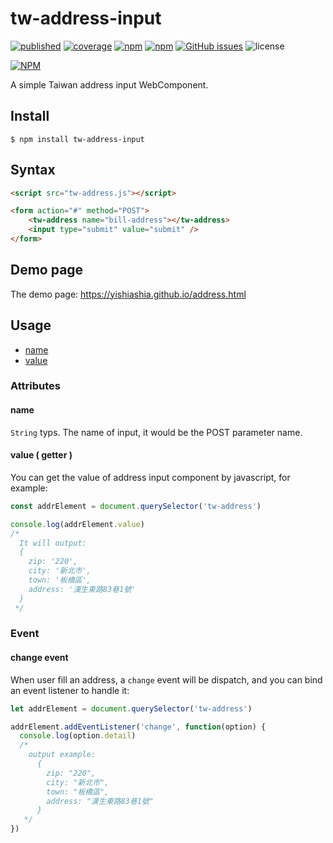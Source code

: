 # tw-address-input

[![published][wc-image]][wc-url]
[![coverage][coverage-image]][coverage-url]
[![npm](https://img.shields.io/npm/v/tw-address-input.svg?style=flat-square)](https://www.npmjs.com/package/tw-address-input)
[![npm](https://img.shields.io/npm/dm/tw-address-input.svg?style=flat-square)](https://www.npmjs.com/package/tw-address-input)
[![GitHub issues](https://img.shields.io/github/issues/yishiashia/tw-address-input.svg?style=flat-square)](https://github.com/yishiashia/tw-address-input/issues)
![license](https://img.shields.io/npm/l/tw-address-input.svg?style=flat-square)

[![NPM](https://nodei.co/npm/tw-address-input.png?mini=true)](https://www.npmjs.com/package/tw-address-input)

A simple Taiwan address input WebComponent.


## Install

    $ npm install tw-address-input

## Syntax

```html
<script src="tw-address.js"></script>

<form action="#" method="POST">
    <tw-address name="bill-address"></tw-address>
    <input type="submit" value="submit" />
</form>
```

## Demo page
The demo page: https://yishiashia.github.io/address.html

## Usage

 - [name](#name)
 - [value](#value)

### Attributes

#### name
`String` typs. The name of input, it would be the POST parameter name.

#### value ( getter )
You can get the value of address input component by javascript, for example:

```js
const addrElement = document.querySelector('tw-address')

console.log(addrElement.value)
/*
  It will output:
  {
    zip: '220',
    city: '新北市',
    town: '板橋區',
    address: '漢生東路83巷1號'
  }
 */

```


### Event

#### change event
When user fill an address, a `change` event will be dispatch, and you can bind an event listener to handle it:

```js
let addrElement = document.querySelector('tw-address')

addrElement.addEventListener('change', function(option) {
  console.log(option.detail)
  /*
    output example:
      {
        zip: "220",
        city: "新北市",
        town: "板橋區",
        address: "漢生東路83巷1號"
      }
   */
})
```

[wc-image]: https://img.shields.io/badge/webcomponents.org-published-blue.svg?style=flat-square
[wc-url]: https://www.webcomponents.org/element/tw-address-input

[coverage-image]: https://img.shields.io/endpoint?style=flat-square&url=https%3A%2F%2Fgist.githubusercontent.com%2Fyishiashia%2Fdee60aefdce58a7559baeb7c5deb3a8b%2Fraw%2Fcbb7f835c18f1d36bc29bf09b426048d452bc90a%2Ftw-address-input__heads_master.json
[coverage-url]: https://gist.githubusercontent.com/yishiashia/dee60aefdce58a7559baeb7c5deb3a8b/raw/7c17b27a85415002bdb2344fc73961917402d3a9/tw-address-input__heads_master.json

[js-image]: https://img.shields.io/badge/ES-6%2B-ff69b4.svg?style=flat-square
[js-url]: https://www.ecma-international.org/ecma-262/6.0/

[ts-image]: https://img.shields.io/badge/TypeScript-^4.7.4-blue?style=flat-square
[ts-url]: https://www.typescriptlang.org/
